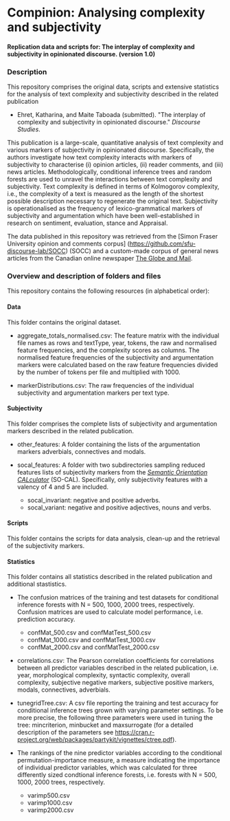 # Compinion: Analysing complexity and subjectivity

#### Replication data and scripts for: The interplay of complexity and subjectivity in opinionated discourse. (version 1.0)

### Description

This repository comprises the original data, scripts and extensive statistics for the analysis of text complexity and subjectivity described in the related publication

* Ehret, Katharina, and Maite Taboada (submitted). "The interplay of complexity and subjectivity in opinionated discourse." *Discourse Studies*. 

This publication is a large-scale, quantitative analysis of text complexity and various markers of subjectivity in opinionated discourse. Specifically, the authors investigate how text complexity interacts with markers of subjectivity to characterise (i) opinion articles, (ii) reader comments, and (iii) news articles. Methodologically, conditional inference trees and random forests are used to unravel the interactions between text complexity and subjectivity. Text complexity is defined in terms of Kolmogorov complexity, i.e., the complexity of a text is measured as the length of the shortest possible description necessary to regenerate the original text. Subjectivity is operationalised as the frequency of lexico-grammatical markers of subjectivity and argumentation which have been well-established in research on sentiment, evaluation, stance and Appraisal. 

The data published in this repository was retrieved from the [Simon Fraser University opinion and comments corpus] (https://github.com/sfu-discourse-lab/SOCC) (SOCC) and a custom-made corpus of general news articles from the Canadian online newspaper [The Globe and Mail](https://www.theglobeandmail.com/). 


### Overview and description of folders and files

This repository contains the following resources (in alphabetical order):

#### Data
This folder contains the original dataset.

* aggregate_totals_normalised.csv: The feature matrix with the individual file names as rows and textType, year, tokens, the raw and normalised feature frequencies, and the complexity scores as columns. The normalised feature frequencies of the subjectivity and argumentation markers were calculated based on the raw feature frequencies divided by the number of tokens per file and multiplied with 1000.

* markerDistributions.csv: The raw frequencies of the individual subjectivity and argumentation markers per text type.

#### Subjectivity
This folder comprises the complete lists of subjectivity and argumentation markers described in the related publication. 

* other_features: A folder containing the lists of the argumentation markers adverbials, connectives and modals.

* socal_features: A folder with two subdirectories sampling reduced features lists of subjectivity markers from the [*Semantic Orientation CALculator*](https://github.com/sfu-discourse-lab/SO-CAL) (SO-CAL). Specifically, only subjectivity features with a valency of 4 and 5 are included.

  * socal_invariant: negative and positive adverbs.
  * socal_variant: negative and positive adjectives, nouns and verbs.
  
#### Scripts 
This folder contains the scripts for data analysis, clean-up and the retrieval of the subjectivity markers.

#### Statistics
This folder contains all statistics described in the related publication and additional stastistics. 

* The confusion matrices of the training and test datasets for conditional inference forests with N = 500, 1000, 2000 trees, respectively. Confusion matrices are used to calculate model performance, i.e. prediction accuracy.

  * confMat_500.csv and confMatTest_500.csv
  * confMat_1000.csv and confMatTest_1000.csv
  * confMat_2000.csv and confMatTest_2000.csv
 
* correlations.csv: The Pearson correlation coefficients for correlations between all predictor variables described in the related publication, i.e. year, morphological complexity, syntactic complexity, overall complexity, subjective negative markers, subjective positive markers, modals, connectives, adverbials.

* tunegridTree.csv: A csv file reporting the training and test accuracy for conditional inference trees grown with varying parameter settings. To be more precise, the following three parameters were used in tuning the tree: mincriterion, minbucket and maxsurrogate (for a detailed description of the parameters see https://cran.r-project.org/web/packages/partykit/vignettes/ctree.pdf). 

* The rankings of the nine predictor variables according to the conditional permutation-importance measure, a measure indicating the importance of individual predictor variables, which was calculated for three differently sized condtional inference forests, i.e. forests with N = 500, 1000, 2000 trees, respectively. 

  * varimp500.csv
  * varimp1000.csv
  * varimp2000.csv


 
 

